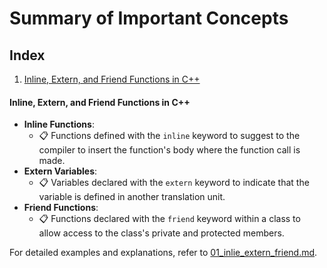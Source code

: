 # Summary of Important Concepts

## Index
1. [Inline, Extern, and Friend Functions in C++](#inline-extern-and-friend-functions-in-c)

#### Inline, Extern, and Friend Functions in C++
- **Inline Functions**:
  - 📋 Functions defined with the `inline` keyword to suggest to the compiler to insert the function's body where the function call is made.
- **Extern Variables**:
  - 📋 Variables declared with the `extern` keyword to indicate that the variable is defined in another translation unit.
- **Friend Functions**:
  - 📋 Functions declared with the `friend` keyword within a class to allow access to the class's private and protected members.

For detailed examples and explanations, refer to [01_inlie_extern_friend.md](Markdown_Files/01_inlie_extern_friend.md).